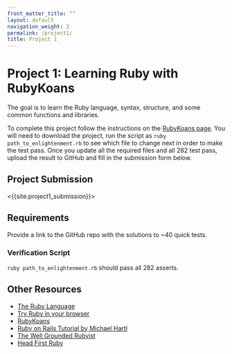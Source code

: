 ```yaml
---
front_matter_title: ""
layout: default
navigation_weight: 3
permalink: /project1/
title: Project 1
---
```

# Project 1: Learning Ruby with RubyKoans

The goal is to learn the Ruby language, syntax, structure, and some common
functions and libraries.

To complete this project follow the instructions on the
[RubyKoans page](http://rubykoans.com/).
You will need to download the project, run the script as
`ruby path_to_enlightenment.rb` to see which file to change next in order to
make the test pass. Once you update all the required files and all 282 test
pass, upload the result to GitHub and fill in the submission form below.

## Project Submission

<{{site.project1_submission}}>

## Requirements

Provide a link to the GitHub repo with the solutions to ~40 quick tests.

### Verification Script

`ruby path_to_enlightenment.rb` should pass all 282 asserts. 

## Other Resources

- [The Ruby Language](https://www.ruby-lang.org/en/)
- [Try Ruby in your browser](https://try.ruby-lang.org/)
- [RubyKoans](http://rubykoans.com/)
- [Ruby on Rails Tutorial by Michael Hartl](https://www.railstutorial.org/book)
- [The Well Grounded Rubyist](https://www.manning.com/books/the-well-grounded-rubyist-third-edition)
- [Head First Ruby](https://headfirstruby.com/)
